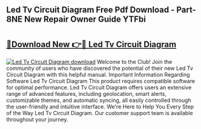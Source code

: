 ## Led Tv Circuit Diagram Free Pdf Download - Part-8NE New Repair Owner Guide YTFbi

# <h2><a href="http://dfreml.blite.top/?on=Led+Tv+Circuit+Diagram">🔗Download New 👉🔴 Led Tv Circuit Diagram</a></h2>

[![Led Tv Circuit Diagram download](https://i.imgur.com/lujVjoI.png)](http://dfreml.blite.top/?on=Led+Tv+Circuit+Diagram)
Welcome to the Club! Join the community of users who have discovered the potential of their new Led Tv Circuit Diagram with this helpful manual. Important Information Regarding Software Led Tv Circuit Diagram This product requires compatible software for optimal performance. Led Tv Circuit Diagram offers users an extensive range of advanced features, including geolocation, smart alerts, customizable themes, and automatic syncing, all easily controlled through the user-friendly and intuitive interface. We're Here to Help You Every Step of the Way Led Tv Circuit Diagram. Our customer support team is available throughout your journey.
